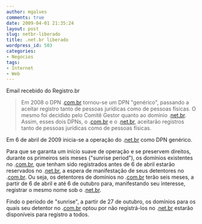 ```yaml
---
author: mgalves
comments: true
date: 2009-04-01 21:35:24
layout: post
slug: netbr-liberado
title: .net.br liberado
wordpress_id: 503
categories:
- Negocios
tags:
- Internet
- Web
---
```


Email recebido do Registro.br


> Em 2008 o DPN .[com.br](http://com.br/) tornou-se um DPN "genérico", passando a aceitar
registro tanto de pessoas jurídicas como de pessoas físicas. O mesmo
foi decidido pelo Comitê Gestor quanto ao domínio .[net.br](http://net.br/). Assim,
esses dois DPNs, o .[com.br](http://com.br/) e o .[net.br](http://net.br/), aceitarão registros tanto de
pessoas jurídicas como de pessoas físicas.

Em 6 de abril de 2009 inicia-se a operação do .[net.br](http://net.br/) como DPN
genérico.

Para que se garanta um início suave de operação e se preservem
direitos, durante os primeiros seis meses ("sunrise period"), os
domínios existentes no .[com.br](http://com.br/), que tenham sido registrados antes de 6
de abril estarão reservados no .[net.br](http://net.br/), a espera de manifestação de
seus detentores no .[com.br](http://com.br/). Ou seja, os detentores de domínios no
.[com.br](http://com.br/) terão seis meses, a partir de 6 de abril e até 6 de outubro
para, manifestando seu interesse, registrar o mesmo nome sob o
.[net.br](http://net.br/).

Findo o período de "sunrise", a partir de 27 de outubro, os domínios
para os quais seu detentor no .[com.br](http://com.br/) optou por não registrá-los no
.[net.br](http://net.br/) estarão disponíveis para registro a todos.
